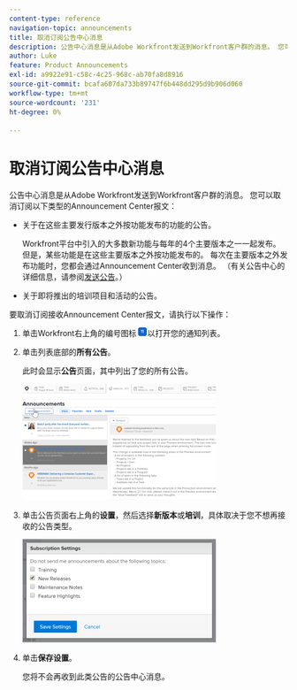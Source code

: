 ```yaml
---
content-type: reference
navigation-topic: announcements
title: 取消订阅公告中心消息
description: 公告中心消息是从Adobe Workfront发送到Workfront客户群的消息。 您可以取消订阅公告中心消息。
author: Luke
feature: Product Announcements
exl-id: a9922e91-c58c-4c25-968c-ab70fa8d8916
source-git-commit: bcafa607da733b89747f6b448dd295d9b906d060
workflow-type: tm+mt
source-wordcount: '231'
ht-degree: 0%

---
```


# 取消订阅公告中心消息

公告中心消息是从Adobe Workfront发送到Workfront客户群的消息。 您可以取消订阅以下类型的Announcement Center报文：

* 关于在这些主要发行版本之外按功能发布的功能的公告。

  Workfront平台中引入的大多数新功能与每年的4个主要版本之一一起发布。 但是，某些功能是在这些主要版本之外按功能发布的。 每次在主要版本之外发布功能时，您都会通过Announcement Center收到消息。 （有关公告中心的详细信息，请参阅[发送公告](../../administration-and-setup/get-started-wf-administration/view-send-announcements.md)。）

* 关于即将推出的培训项目和活动的公告。

要取消订阅接收Announcement Center报文，请执行以下操作：

1. 单击Workfront右上角的编号图标![](assets/notifications-icon-jewel.jpg)以打开您的通知列表。
1. 单击列表底部的&#x200B;**所有公告**。

   此时会显示&#x200B;**公告**&#x200B;页面，其中列出了您的所有公告。

   ![](assets/announcements-page-qs-350x210.png)

1. 单击公告页面右上角的&#x200B;**设置**，然后选择&#x200B;**新版本**&#x200B;或&#x200B;**培训**，具体取决于您不想再接收的公告类型。

   ![](assets/announcementcenter-settings-350x187.png)

1. 单击&#x200B;**保存设置**。

   您将不会再收到此类公告的公告中心消息。
